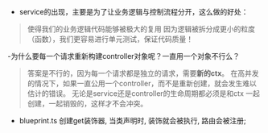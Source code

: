 - service的出现，主要是为了让业务逻辑与控制流程分开，这么做的好处：
>使得我们的业务逻辑代码能够被极大的复用
>因为逻辑被拆分成更小的粒度（函数），我们更容易进行单元测试，保证代码质量！

-为什么要每一个请求重新构建controller对象呢？一直用一个对象不行么？
>答案是不行的，因为每一个请求都是独立的请求，需要**新的ctx**。
>在高并发的情况下，如果一直公用一个controller，而不是重新创建，就会发生难以估计的错误。
>无论是service还是controller的生命周期都必须是和ctx 一起创建，一起销毁的，这样才不会冲突。

- blueprint.ts 创建get装饰器, 当类声明时, 装饰就会被执行, 路由会被注册;
